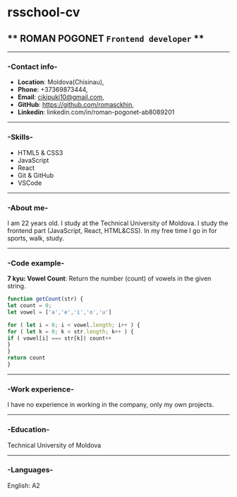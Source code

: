 # rsschool-cv
		
## ** ROMAN POGONET `Frontend developer` **
		
---

### -Contact info-
		

* **Location**: Moldova(Chisinau),
* **Phone**: +37369873444,
* **Email**: cikipuki10@gmail.com,
* **GitHub**: https://github.com/romasckhin,
* **Linkedin**: linkedin.com/in/roman-pogonet-ab8089201
		

---
		
### -Skills-


* HTML5 & CSS3
* JavaScript
* React
* Git & GitHub
* VSCode

---

### -About me-
	
I am 22 years old. I study at the Technical University of Moldova. I study the frontend part (JavaScript, React, HTML&CSS). In my free time I go in for sports, walk, study.	

--- 
		
### -Code example-
		
**7 kyu: Vowel Count**: Return the number (count) of vowels in the given string.


```javascript
function getCount(str) {
let count = 0;
let vowel = ['a','e','i','o','u']

for ( let i = 0; i < vowel.length; i++ ) {
for ( let k = 0; k < str.length; k++ ) {
if ( vowel[i] === str[k]) count++
}
}
return count
}
```
		
---
	
### -Work experience-
		
I have no experience in working in the company, only my own projects.
	
---
		
### -Education-
		
Technical University of Moldova
	
---
	

### -Languages- 
		
English: A2

